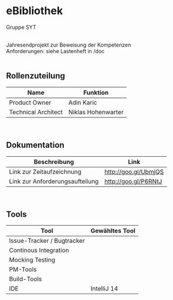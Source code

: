 # eBibliothek

Gruppe SYT <br /><br />

Jahresendprojekt zur Beweisung der Kompetenzen<br />
Anforderungen: siehe Lastenheft in /doc<br /><br />

## Rollenzuteilung

|Name|Funktion|
|---|---|
|Product Owner|Adin Karic|
|Technical Architect|Niklas Hohenwarter|

<br />

## Dokumentation

|Beschreibung|Link|
|---|---|
|Link zur Zeitaufzeichnung|http://goo.gl/UbmjQS|
|Link zur Anforderungsaufteilung|http://goo.gl/P6RNtJ|

<br />

## Tools

|Tool|Gewähltes Tool|
|---|---|
|Issue-Tracker / Bugtracker||
|Continous Integration||
|Mocking Testing||
|PM-Tools||
|Build-Tools||
|IDE|IntelliJ 14|

